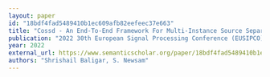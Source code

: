 ```yaml
---
layout: paper
id: "18bdf4fad5489410b1ec609afb82eefeec37e663"
title: "Cossd - An End-To-End Framework For Multi-Instance Source Separation And Detection"
publication: "2022 30th European Signal Processing Conference (EUSIPCO)"
year: 2022
external_url: https://www.semanticscholar.org/paper/18bdf4fad5489410b1ec609afb82eefeec37e663
authors: "Shrishail Baligar, S. Newsam"
---
```


